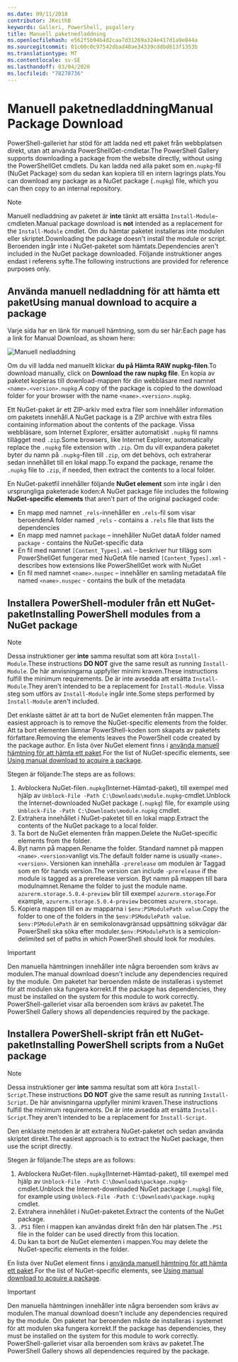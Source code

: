 ```yaml
---
ms.date: 09/11/2018
contributor: JKeithB
keywords: Galleri, PowerShell, psgallery
title: Manuell paketnedladdning
ms.openlocfilehash: e562f5b94b4d2caa7d31269a324e417d1a9e844a
ms.sourcegitcommit: 01c60c0c97542dbad48ae34339cddbd813f1353b
ms.translationtype: MT
ms.contentlocale: sv-SE
ms.lasthandoff: 03/04/2020
ms.locfileid: "78278736"
---
```

# <a name="manual-package-download"></a><span data-ttu-id="eb1df-103">Manuell paketnedladdning</span><span class="sxs-lookup"><span data-stu-id="eb1df-103">Manual Package Download</span></span>

<span data-ttu-id="eb1df-104">PowerShell-galleriet har stöd för att ladda ned ett paket från webbplatsen direkt, utan att använda PowerShellGet-cmdletar.</span><span class="sxs-lookup"><span data-stu-id="eb1df-104">The PowerShell Gallery supports downloading a package from the website directly, without using the PowerShellGet cmdlets.</span></span> <span data-ttu-id="eb1df-105">Du kan ladda ned alla paket som en`.nupkg`-fil (NuGet Package) som du sedan kan kopiera till en intern lagrings plats.</span><span class="sxs-lookup"><span data-stu-id="eb1df-105">You can download any package as a NuGet package (`.nupkg`) file, which you can then copy to an internal repository.</span></span>

> [!NOTE]
> <span data-ttu-id="eb1df-106">Manuell nedladdning av paketet är **inte** tänkt att ersätta `Install-Module`-cmdleten.</span><span class="sxs-lookup"><span data-stu-id="eb1df-106">Manual package download is **not** intended as a replacement for the `Install-Module` cmdlet.</span></span>
> <span data-ttu-id="eb1df-107">Om du hämtar paketet installeras inte modulen eller skriptet.</span><span class="sxs-lookup"><span data-stu-id="eb1df-107">Downloading the package doesn't install the module or script.</span></span> <span data-ttu-id="eb1df-108">Beroenden ingår inte i NuGet-paketet som hämtats.</span><span class="sxs-lookup"><span data-stu-id="eb1df-108">Dependencies aren't included in the NuGet package downloaded.</span></span> <span data-ttu-id="eb1df-109">Följande instruktioner anges endast i referens syfte.</span><span class="sxs-lookup"><span data-stu-id="eb1df-109">The following instructions are provided for reference purposes only.</span></span>

## <a name="using-manual-download-to-acquire-a-package"></a><span data-ttu-id="eb1df-110">Använda manuell nedladdning för att hämta ett paket</span><span class="sxs-lookup"><span data-stu-id="eb1df-110">Using manual download to acquire a package</span></span>

<span data-ttu-id="eb1df-111">Varje sida har en länk för manuell hämtning, som du ser här:</span><span class="sxs-lookup"><span data-stu-id="eb1df-111">Each page has a link for Manual Download, as shown here:</span></span>

![Manuell nedladdning](media/manual-download/packagedisplaypagewithpseditions.png)

<span data-ttu-id="eb1df-113">Om du vill ladda ned manuellt klickar **du på Hämta RAW nupkg-filen**.</span><span class="sxs-lookup"><span data-stu-id="eb1df-113">To download manually, click on **Download the raw nupkg file**.</span></span> <span data-ttu-id="eb1df-114">En kopia av paketet kopieras till download-mappen för din webbläsare med namnet `<name>.<version>.nupkg`.</span><span class="sxs-lookup"><span data-stu-id="eb1df-114">A copy of the package is copied to the download folder for your browser with the name `<name>.<version>.nupkg`.</span></span>

<span data-ttu-id="eb1df-115">Ett NuGet-paket är ett ZIP-arkiv med extra filer som innehåller information om paketets innehåll.</span><span class="sxs-lookup"><span data-stu-id="eb1df-115">A NuGet package is a ZIP archive with extra files containing information about the contents of the package.</span></span> <span data-ttu-id="eb1df-116">Vissa webbläsare, som Internet Explorer, ersätter automatiskt `.nupkg` fil namns tillägget med `.zip`.</span><span class="sxs-lookup"><span data-stu-id="eb1df-116">Some browsers, like Internet Explorer, automatically replace the `.nupkg` file extension with `.zip`.</span></span> <span data-ttu-id="eb1df-117">Om du vill expandera paketet byter du namn på `.nupkg`-filen till `.zip`, om det behövs, och extraherar sedan innehållet till en lokal mapp.</span><span class="sxs-lookup"><span data-stu-id="eb1df-117">To expand the package, rename the `.nupkg` file to `.zip`, if needed, then extract the contents to a local folder.</span></span>

<span data-ttu-id="eb1df-118">En NuGet-paketfil innehåller följande **NuGet element** som inte ingår i den ursprungliga paketerade koden:</span><span class="sxs-lookup"><span data-stu-id="eb1df-118">A NuGet package file includes the following **NuGet-specific elements** that aren't part of the original packaged code:</span></span>

- <span data-ttu-id="eb1df-119">En mapp med namnet `_rels`-innehåller en `.rels`-fil som visar beroenden</span><span class="sxs-lookup"><span data-stu-id="eb1df-119">A folder named `_rels` - contains a `.rels` file that lists the dependencies</span></span>
- <span data-ttu-id="eb1df-120">En mapp med namnet `package` – innehåller NuGet data</span><span class="sxs-lookup"><span data-stu-id="eb1df-120">A folder named `package` - contains the NuGet-specific data</span></span>
- <span data-ttu-id="eb1df-121">En fil med namnet `[Content_Types].xml` – beskriver hur tillägg som PowerShellGet fungerar med NuGet</span><span class="sxs-lookup"><span data-stu-id="eb1df-121">A file named `[Content_Types].xml` - describes how extensions like PowerShellGet work with NuGet</span></span>
- <span data-ttu-id="eb1df-122">En fil med namnet `<name>.nuspec` – innehåller en samling metadata</span><span class="sxs-lookup"><span data-stu-id="eb1df-122">A file named `<name>.nuspec` - contains the bulk of the metadata</span></span>

## <a name="installing-powershell-modules-from-a-nuget-package"></a><span data-ttu-id="eb1df-123">Installera PowerShell-moduler från ett NuGet-paket</span><span class="sxs-lookup"><span data-stu-id="eb1df-123">Installing PowerShell modules from a NuGet package</span></span>

> [!NOTE]
> <span data-ttu-id="eb1df-124">Dessa instruktioner ger **inte** samma resultat som att köra `Install-Module`.</span><span class="sxs-lookup"><span data-stu-id="eb1df-124">These instructions **DO NOT** give the same result as running `Install-Module`.</span></span> <span data-ttu-id="eb1df-125">De här anvisningarna uppfyller minimi kraven.</span><span class="sxs-lookup"><span data-stu-id="eb1df-125">These instructions fulfill the minimum requirements.</span></span> <span data-ttu-id="eb1df-126">De är inte avsedda att ersätta `Install-Module`.</span><span class="sxs-lookup"><span data-stu-id="eb1df-126">They aren't intended to be a replacement for `Install-Module`.</span></span>
> <span data-ttu-id="eb1df-127">Vissa steg som utförs av `Install-Module` ingår inte.</span><span class="sxs-lookup"><span data-stu-id="eb1df-127">Some steps performed by `Install-Module` aren't included.</span></span>

<span data-ttu-id="eb1df-128">Det enklaste sättet är att ta bort de NuGet elementen från mappen.</span><span class="sxs-lookup"><span data-stu-id="eb1df-128">The easiest approach is to remove the NuGet-specific elements from the folder.</span></span> <span data-ttu-id="eb1df-129">Att ta bort elementen lämnar PowerShell-koden som skapats av paketets författare.</span><span class="sxs-lookup"><span data-stu-id="eb1df-129">Removing the elements leaves the PowerShell code created by the package author.</span></span>
<span data-ttu-id="eb1df-130">En lista över NuGet element finns i [använda manuell hämtning för att hämta ett paket](#using-manual-download-to-acquire-a-package).</span><span class="sxs-lookup"><span data-stu-id="eb1df-130">For the list of NuGet-specific elements, see [Using manual download to acquire a package](#using-manual-download-to-acquire-a-package).</span></span>

<span data-ttu-id="eb1df-131">Stegen är följande:</span><span class="sxs-lookup"><span data-stu-id="eb1df-131">The steps are as follows:</span></span>

1. <span data-ttu-id="eb1df-132">Avblockera NuGet-filen`.nupkg`(Internet-Hämtad-paket), till exempel med hjälp av `Unblock-File -Path C:\Downloads\module.nupkg`-cmdlet.</span><span class="sxs-lookup"><span data-stu-id="eb1df-132">Unblock the Internet-downloaded NuGet package (`.nupkg`) file, for example using `Unblock-File -Path C:\Downloads\module.nupkg` cmdlet.</span></span>
2. <span data-ttu-id="eb1df-133">Extrahera innehållet i NuGet-paketet till en lokal mapp.</span><span class="sxs-lookup"><span data-stu-id="eb1df-133">Extract the contents of the NuGet package to a local folder.</span></span>
2. <span data-ttu-id="eb1df-134">Ta bort de NuGet elementen från mappen.</span><span class="sxs-lookup"><span data-stu-id="eb1df-134">Delete the NuGet-specific elements from the folder.</span></span>
3. <span data-ttu-id="eb1df-135">Byt namn på mappen.</span><span class="sxs-lookup"><span data-stu-id="eb1df-135">Rename the folder.</span></span> <span data-ttu-id="eb1df-136">Standard namnet på mappen `<name>.<version>`vanligt vis.</span><span class="sxs-lookup"><span data-stu-id="eb1df-136">The default folder name is usually `<name>.<version>`.</span></span> <span data-ttu-id="eb1df-137">Versionen kan innehålla `-prerelease` om modulen är Taggad som en för hands version.</span><span class="sxs-lookup"><span data-stu-id="eb1df-137">The version can include `-prerelease` if the module is tagged as a prerelease version.</span></span> <span data-ttu-id="eb1df-138">Byt namn på mappen till bara modulnamnet.</span><span class="sxs-lookup"><span data-stu-id="eb1df-138">Rename the folder to just the module name.</span></span> <span data-ttu-id="eb1df-139">`azurerm.storage.5.0.4-preview` blir till exempel `azurerm.storage`.</span><span class="sxs-lookup"><span data-stu-id="eb1df-139">For example, `azurerm.storage.5.0.4-preview` becomes `azurerm.storage`.</span></span>
4. <span data-ttu-id="eb1df-140">Kopiera mappen till en av mapparna i `$env:PSModulePath value`.</span><span class="sxs-lookup"><span data-stu-id="eb1df-140">Copy the folder to one of the folders in the `$env:PSModulePath value`.</span></span> <span data-ttu-id="eb1df-141">`$env:PSModulePath` är en semikolonavgränsad uppsättning sökvägar där PowerShell ska söka efter moduler.</span><span class="sxs-lookup"><span data-stu-id="eb1df-141">`$env:PSModulePath` is a semicolon-delimited set of paths in which PowerShell should look for modules.</span></span>

> [!IMPORTANT]
> <span data-ttu-id="eb1df-142">Den manuella hämtningen innehåller inte några beroenden som krävs av modulen.</span><span class="sxs-lookup"><span data-stu-id="eb1df-142">The manual download doesn't include any dependencies required by the module.</span></span> <span data-ttu-id="eb1df-143">Om paketet har beroenden måste de installeras i systemet för att modulen ska fungera korrekt.</span><span class="sxs-lookup"><span data-stu-id="eb1df-143">If the package has dependencies, they must be installed on the system for this module to work correctly.</span></span> <span data-ttu-id="eb1df-144">PowerShell-galleriet visar alla beroenden som krävs av paketet.</span><span class="sxs-lookup"><span data-stu-id="eb1df-144">The PowerShell Gallery shows all dependencies required by the package.</span></span>

## <a name="installing-powershell-scripts-from-a-nuget-package"></a><span data-ttu-id="eb1df-145">Installera PowerShell-skript från ett NuGet-paket</span><span class="sxs-lookup"><span data-stu-id="eb1df-145">Installing PowerShell scripts from a NuGet package</span></span>

> [!NOTE]
> <span data-ttu-id="eb1df-146">Dessa instruktioner ger **inte** samma resultat som att köra `Install-Script`.</span><span class="sxs-lookup"><span data-stu-id="eb1df-146">These instructions **DO NOT** give the same result as running `Install-Script`.</span></span> <span data-ttu-id="eb1df-147">De här anvisningarna uppfyller minimi kraven.</span><span class="sxs-lookup"><span data-stu-id="eb1df-147">These instructions fulfill the minimum requirements.</span></span> <span data-ttu-id="eb1df-148">De är inte avsedda att ersätta `Install-Script`.</span><span class="sxs-lookup"><span data-stu-id="eb1df-148">They aren't intended to be a replacement for `Install-Script`.</span></span>

<span data-ttu-id="eb1df-149">Den enklaste metoden är att extrahera NuGet-paketet och sedan använda skriptet direkt.</span><span class="sxs-lookup"><span data-stu-id="eb1df-149">The easiest approach is to extract the NuGet package, then use the script directly.</span></span>

<span data-ttu-id="eb1df-150">Stegen är följande:</span><span class="sxs-lookup"><span data-stu-id="eb1df-150">The steps are as follows:</span></span>

1. <span data-ttu-id="eb1df-151">Avblockera NuGet-filen`.nupkg`(Internet-Hämtad-paket), till exempel med hjälp av `Unblock-File -Path C:\Downloads\package.nupkg`-cmdlet.</span><span class="sxs-lookup"><span data-stu-id="eb1df-151">Unblock the Internet-downloaded NuGet package (`.nupkg`) file, for example using `Unblock-File -Path C:\Downloads\package.nupkg` cmdlet.</span></span>
2. <span data-ttu-id="eb1df-152">Extrahera innehållet i NuGet-paketet.</span><span class="sxs-lookup"><span data-stu-id="eb1df-152">Extract the contents of the NuGet package.</span></span>
2. <span data-ttu-id="eb1df-153">`.PS1` filen i mappen kan användas direkt från den här platsen.</span><span class="sxs-lookup"><span data-stu-id="eb1df-153">The `.PS1` file in the folder can be used directly from this location.</span></span>
3. <span data-ttu-id="eb1df-154">Du kan ta bort de NuGet elementen i mappen.</span><span class="sxs-lookup"><span data-stu-id="eb1df-154">You may delete the NuGet-specific elements in the folder.</span></span>

<span data-ttu-id="eb1df-155">En lista över NuGet element finns i [använda manuell hämtning för att hämta ett paket](#using-manual-download-to-acquire-a-package).</span><span class="sxs-lookup"><span data-stu-id="eb1df-155">For the list of NuGet-specific elements, see [Using manual download to acquire a package](#using-manual-download-to-acquire-a-package).</span></span>

> [!IMPORTANT]
> <span data-ttu-id="eb1df-156">Den manuella hämtningen innehåller inte några beroenden som krävs av modulen.</span><span class="sxs-lookup"><span data-stu-id="eb1df-156">The manual download doesn't include any dependencies required by the module.</span></span> <span data-ttu-id="eb1df-157">Om paketet har beroenden måste de installeras i systemet för att modulen ska fungera korrekt.</span><span class="sxs-lookup"><span data-stu-id="eb1df-157">If the package has dependencies, they must be installed on the system for this module to work correctly.</span></span> <span data-ttu-id="eb1df-158">PowerShell-galleriet visar alla beroenden som krävs av paketet.</span><span class="sxs-lookup"><span data-stu-id="eb1df-158">The PowerShell Gallery shows all dependencies required by the package.</span></span>
